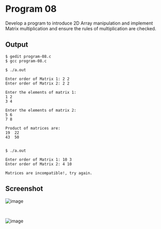 # Program 08

Develop a program to introduce 2D Array manipulation and implement Matrix multiplication and ensure the rules of multiplication are checked.

## Output

```shell
$ gedit program-08.c 
$ gcc program-08.c 

$ ./a.out

Enter order of Matrix 1: 2 2
Enter order of Matrix 2: 2 2

Enter the elements of matrix 1:
1 2
3 4

Enter the elements of matrix 2:
5 6
7 8

Product of matrices are: 
19	22	
43	50	


$ ./a.out

Enter order of Matrix 1: 10 3
Enter order of Matrix 2: 4 10

Matrices are incompatible!, try again.

```

## Screenshot

![image](https://user-images.githubusercontent.com/44167922/50380630-c749b880-0692-11e9-9b77-d0345abbb41b.png)

<br>

![image](https://user-images.githubusercontent.com/44167922/50380645-40e1a680-0693-11e9-8a7d-d4b4d7ac1770.png)
